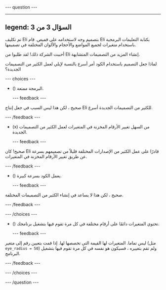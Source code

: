 
--- question ---

---
legend: السؤال 3 من 3
---

تم تكليف Eli بتصميم وجه لاستخدامه على قميص. قام Eli بكتابة التعليمات البرمجية باستخدام متغيرات لجميع المواضع والأحجام والألوان المختلفة في تصميمها.

أحببت الشركة ذلك! لقد طلبوا من Eli إنشاء المزيد من التصميمات المتشابهة.

لماذا جعل التصميم باستخدام الكود أمر أسرع بالنسبة لإيلي لعمل الكثير من التصميمات الجديدة؟

--- choices ---

- () البرمجة ممتعة.

  --- feedback ---

صحيح ، لكن هذا ليس السبب في جعل إنتاج Eli للكثير من التصميمات الجديدة أسرع.

  --- /feedback ---

- (x) من السهل تغيير الأرقام المخزنة في المتغيرات لعمل الكثير من التصميمات الجديدة.

  --- feedback ---

صحيح! كان Eli قادرًا على عمل الكثير من الإصدارات المختلفة قليلاً من تصميمهم بسرعة عن طريق تغيير الأرقام المخزنة في المتغيرات.

  --- /feedback ---

- () يعمل الكود بسرعة كبيرة.

  --- feedback ---

صحيح ، لكن هذا لا يساعد في إنشاء الكثير من التصميمات المختلفة.

  --- /feedback ---

--- /choices ---

- () تحتوي المتغيرات دائمًا على أرقام مختلفة في كل مرة تقوم فيها بتشغيل برنامجك.

  --- feedback ---

ليس تماما. المتغيرات لها القيمة التي تخصصها لها. إذا قمت بتعيين رقم إلى متغير (مثل `eye_radius = 50`) ولم تقم بتغييره ، فسيكون هو نفسه في كل مرة تقوم فيها بتشغيل البرنامج.

  --- /feedback ---

--- /choices ---

--- /question ---
